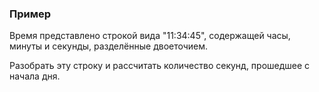 ### Пример

Время представлено строкой вида "11:34:45", содержащей часы,
минуты и секунды, разделённые двоеточием.

Разобрать эту строку и рассчитать количество секунд, прошедшее с начала дня.